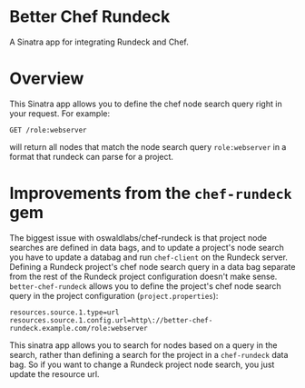# Better Chef Rundeck

A Sinatra app for integrating Rundeck and Chef.

# Overview

This Sinatra app allows you to define the chef node search query right in your request. For example:

```
GET /role:webserver
```

will return all nodes that match the node search query `role:webserver` in a format that rundeck can parse for a project.

# Improvements from the `chef-rundeck` gem

The biggest issue with oswaldlabs/chef-rundeck is that project node searches are defined in data bags, and to update a project's node search you have to update a databag and run `chef-client` on the Rundeck server. Defining a Rundeck project's chef node search query in a data bag separate from the rest of the Rundeck project configuration doesn't make sense. `better-chef-rundeck` allows you to define the project's chef node search query in the project configuration (`project.properties`):

```
resources.source.1.type=url
resources.source.1.config.url=http\://better-chef-rundeck.example.com/role:webserver
```

This sinatra app allows you to search for nodes based on a query in the search, rather than defining a search for the project in a `chef-rundeck` data bag. So if you want to change a Rundeck project node search, you just update the resource url.
